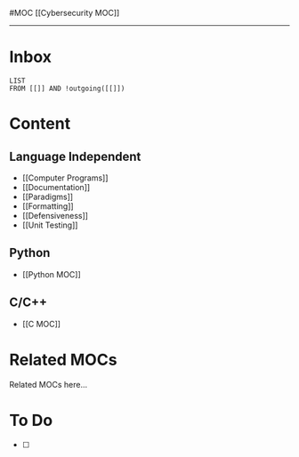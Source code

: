 #MOC
[[Cybersecurity MOC]]
- - -
# Inbox
```dataview
LIST
FROM [[]] AND !outgoing([[]])
```
# Content

## Language Independent

- [[Computer Programs]]
- [[Documentation]]
- [[Paradigms]]
- [[Formatting]]
- [[Defensiveness]]
- [[Unit Testing]]

## Python

- [[Python MOC]]

## C/C++

- [[C MOC]]

# Related MOCs

Related MOCs here...

# To Do

- [ ] 